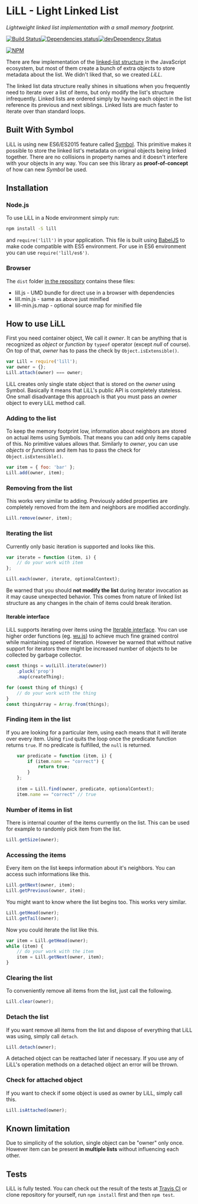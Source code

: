# LiLL - Light Linked List

*Lightweight linked list implementation with a small memory footprint.*

[![Build Status](https://travis-ci.org/BlackDice/lill.svg)](https://travis-ci.org/BlackDice/lill)[![Dependencies status](https://david-dm.org/BlackDice/lill/status.svg)](https://david-dm.org/BlackDice/lill#info=dependencies)[![devDependency Status](https://david-dm.org/BlackDice/lill/dev-status.svg)](https://david-dm.org/BlackDice/lill#info=devDependencies)

[![NPM](https://nodei.co/npm/lill.png)](https://nodei.co/npm/lill/)

There are few implementation of the [linked-list structure](http://en.wikipedia.org/wiki/Linked_list) in the JavaScript ecosystem, but most of them create a bunch of extra objects to store metadata about the list. We didn't liked that, so we created *LiLL*.

The linked list data structure really shines in situations when you frequently need to iterate over a list of items, but only modify the list's structure infrequently. Linked lists are ordered simply by having each object in the list reference its previous and next siblings. Linked lists are much faster to iterate over than standard loops.

## Built With Symbol

LiLL is using new ES6/ES2015 feature called [Symbol](http://tc39wiki.calculist.org/es6/symbols/). This primitive makes it possible to store the linked list's metadata on original objects being linked together. There are no collisions in property names and it doesn't interfere with your objects in any way. You can see this library as **proof-of-concept** of how can new *Symbol* be used.

## Installation

### Node.js

To use LiLL in a Node environment simply run:

```bash
npm install -S lill
```

and `require('lill')` in your application. This file is built using [BabelJS](http://babeljs.io/) to make code compatible with ES5 environment. For use in ES6 environment you can use `require('lill/es6')`.

### Browser

The `dist` folder [in the repository](https://github.com/BlackDice/lill/tree/master/dist) contains these files:

 * lill.js - UMD bundle for direct use in a browser with dependencies
 * lill.min.js - same as above just minified
 * lill-min.js.map - optional source map for minified file

## How to use LiLL

First you need container object, We call it *owner*. It can be anything that is recognized as *object* or *function* by `typeof` operator (except *null* of course). On top of that, *owner* has to pass the check by `Object.isExtensible()`.

```js
var Lill = require('lill');
var owner = {};
Lill.attach(owner) === owner;
```

LiLL creates only single state object that is stored on the *owner* using Symbol. Basically it means that LiLL's public API is completely stateless. One small disadvantage this approach is that you must pass an *owner* object to every LiLL method call.

### Adding to the list

To keep the memory footprint low, information about neighbors are stored on actual items using Symbols. That means you can add only items capable of this. No primitive values allows that. Similarly to *owner*, you can use *objects* or *functions* and item has to pass the check for `Object.isExtensible()`.

```js
var item = { foo: 'bar' };
Lill.add(owner, item);
```
	
### Removing from the list

This works very similar to adding. Previously added properties are completely removed from the item and neighbors are modified accordingly.

```js
Lill.remove(owner, item);
```

### Iterating the list

Currently only basic iteration is supported and looks like this.

```js
var iterate = function (item, i) {
	// do your work with item
};

Lill.each(owner, iterate, optionalContext);
```

Be warned that you should **not modify the list** during iterator invocation as it may cause unexpected behavior. This comes from nature of linked list structure as any changes in the chain of items could break iteration.

#### Iterable interface

LiLL supports iterating over items using the [Iterable interface](https://developer.mozilla.org/en-US/docs/Web/JavaScript/Reference/Iteration_protocols#iterable). You can use higher order functions (eg. [wu.js](https://fitzgen.github.io/wu.js/)) to achieve much fine grained control while maintaining speed of iteration. However be warned that without native support for iterators there might be increased number of objects to be collected by garbage collector.

```js
const things = wu(Lill.iterate(owner))
	.pluck('prop')
	.map(createThing);

for (const thing of things) {
	// do your work with the thing
}
const thingsArray = Array.from(things);
```

### Finding item in the list ###

If you are looking for a particular item, using each means that it will iterate over every item. Using `find` quits the loop once the predicate function returns `true`. If no predicate is fulfilled, the `null` is returned.

```js
	var predicate = function (item, i) {
		if (item.name == "correct") {
			return true;
		}
	};
	
	item = Lill.find(owner, predicate, optionalContext);
	item.name == "correct" // true
```

### Number of items in list

There is internal counter of the items currently on the list. This can be used for example to randomly pick item from the list.

```js
Lill.getSize(owner);
```

### Accessing the items

Every item on the list keeps information about it's neighbors. You can access such informations like this.

```js
Lill.getNext(owner, item);
Lill.getPrevious(owner, item);
```

You might want to know where the list begins too. This works very similar.

```js
Lill.getHead(owner);
Lill.getTail(owner);
```

Now you could iterate the list like this.

```js
var item = Lill.getHead(owner);
while (item) {
	// do your work with the item
	item = Lill.getNext(owner, item);
}
```

### Clearing the list

To conveniently remove all items from the list, just call the following.

```js
Lill.clear(owner);
```

### Detach the list

If you want remove all items from the list and dispose of everything that LiLL was using, simply call `detach`.

```js
Lill.detach(owner);
```

A detached object can be reattached later if necessary. If you use any of LiLL's operation methods on a detached object an error will be thrown.

### Check for attached object

If you want to check if some object is used as owner by LiLL, simply call this.

```js
Lill.isAttached(owner);
```

## Known limitation

Due to simplicity of the solution, single object can be "owner" only once. However item can be present **in multiple lists** without influencing each other.

## Tests

LiLL is fully tested. You can check out the result of the tests at [Travis CI](https://travis-ci.org/BlackDice/lill) or clone repository for yourself, run `npm install` first and then `npm test`.
